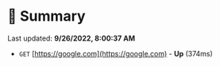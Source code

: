# 📖 Summary
Last updated: **9/26/2022, 8:00:37 AM**

- `GET` [https://google.com](https://google.com) - **Up** (374ms)
